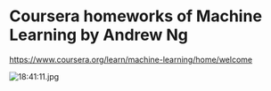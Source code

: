 # Coursera homeworks of Machine Learning by Andrew Ng

https://www.coursera.org/learn/machine-learning/home/welcome

![18:41:11.jpg](http://ww4.sinaimg.cn/large/006tNc79gw1f6gb9egip5j31kw0vg44q.jpg)
